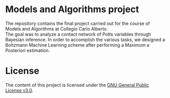 # Models and Algorithms project
The repository contains the final project carried out for the course of Models and Algorithms at Collegio Carlo Alberto. <br>
The goal was to analyze a contact network of Potts variables through Bayesian inference. In order to accomplish the various tasks, we designed a Boltzmann Machine Learning scheme after performing a Maximum a Posteriori estimation.

# License
The content of this project is licensed under the [GNU General Public License v3.0](https://github.com/caporali/models_and_algorithms_project/blob/main/LICENSE).
